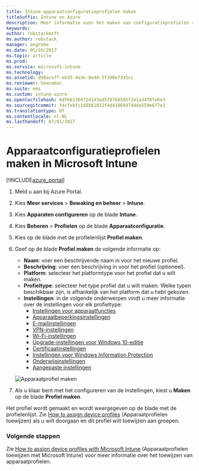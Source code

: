 ```yaml
---
title: Intune-apparaatconfiguratieprofielen maken
titleSuffix: Intune on Azure
description: Meer informatie over het maken van configuratieprofielen voor Intune-apparaten.
keywords: 
author: robstackmsft
ms.author: robstack
manager: angrobe
ms.date: 05/16/2017
ms.topic: article
ms.prod: 
ms.service: microsoft-intune
ms.technology: 
ms.assetid: d98aceff-eb35-4e3e-8e40-5f300e7335cc
ms.reviewer: heenamac
ms.suite: ems
ms.custom: intune-azure
ms.openlocfilehash: 6df6813667241d3ad5f8768585f2e1a34f0fe6e3
ms.sourcegitcommit: 34cfebfc1d8b81032f4d41869d74dda559e677e2
ms.translationtype: HT
ms.contentlocale: nl-NL
ms.lasthandoff: 07/01/2017
---
```

# <a name="how-to-create-device-configuration-profiles-in-microsoft-intune"></a>Apparaatconfiguratieprofielen maken in Microsoft Intune

[!INCLUDE[azure_portal](./includes/azure_portal.md)]


1. Meld u aan bij Azure Portal.
2. Kies **Meer services** > **Bewaking en beheer** > **Intune**.
3. Kies **Apparaten configureren** op de blade **Intune**.
2. Kies **Beheren** > **Profielen** op de blade **Apparaatconfiguratie**.
2. Kies op de blade met de profielenlijst **Profiel maken**.
3. Geef op de blade **Profiel maken** de volgende informatie op:
    - **Naam**: voer een beschrijvende naam in voor het nieuwe profiel.
    - **Beschrijving**: voer een beschrijving in voor het profiel (optioneel).
    - **Platform**: selecteer het platformtype voor het profiel dat u wilt maken.
    - **Profieltype**: selecteer het type profiel dat u wilt maken. Welke typen beschikbaar zijn, is afhankelijk van het platform dat u hebt gekozen.
    - **Instellingen**: in de volgende onderwerpen vindt u meer informatie over de instellingen voor elk profieltype:
        -  [Instellingen voor apparaatfuncties](device-features-configure.md)
        -  [Apparaatbeperkingsinstellingen](device-restrictions-configure.md)
        -  [E-mailinstellingen](email-settings-configure.md)
        -  [VPN-instellingen](vpn-settings-configure.md)
        -  [Wi-Fi-instellingen](wi-fi-settings-configure.md)
        -  [Upgrade-instellingen voor Windows 10-editie](edition-upgrade-configure-windows-10.md)
        -  [Certificaatinstellingen](certificates-configure.md)
        -  [Instellingen voor Windows Information Protection](windows-information-protection-configure.md)
        -  [Onderwijsinstellingen](education-settings-configure.md)
        -  [Aangepaste instellingen](custom-settings-configure.md)

    ![Apparaatprofiel maken](./media/create-device-profile.png)
4. Als u klaar bent met het configureren van de instellingen, kiest u **Maken** op de blade **Profiel maken**.

Het profiel wordt gemaakt en wordt weergegeven op de blade met de profielenlijst.
Zie [How to assign device profiles](device-profile-assign.md) (Apparaatprofielen toewijzen) als u wilt doorgaan en dit profiel wilt toewijzen aan groepen.


### <a name="next-steps"></a>Volgende stappen
Zie [How to assign device profiles with Microsoft Intune](device-profile-assign.md) (Apparaatprofielen toewijzen met Microsoft Intune) voor meer informatie over het toewijzen van apparaatprofielen.

